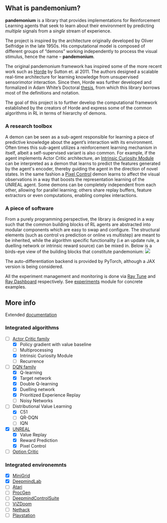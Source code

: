 ## What is pandemonium?

**pandemonium** is a library that provides implementations for Reinforcement Learning agents that seek to learn about their environment by predicting _multiple_ signals from a _single_ stream of experience.

The project is inspired by the architecture originally developed by Oliver Selfridge in the late 1950s. His computational model is composed of different groups of “demons” working independently to process the visual stimulus, hence the name – **pandemonium**.

The original pandemonium framework has inspired some of the more recent work such as [Horde](http://incompleteideas.net/papers/horde-aamas-11.pdf) by Sutton et. al 2011. The authors designed a scalable real-time architecture for learning knowledge from unsupervised sensorimotor interaction. Since then, Horde was further developed and formalized in Adam White’s Doctoral [thesis](https://sites.ualberta.ca/~amw8/phd.pdf), from which this library borrows most of the definitions and notation.

The goal of this project is to further develop the computational framework established by the creators of Horde and express some of the common algorithms in RL in terms of hierarchy of demons. 

### A research toolbox

A demon can be seen as a sub-agent responsible for learning a piece of predictive knowledge about the agent’s interaction with its environment. Often times this sub-agent utilizes a reinforcement learning mechanism in itself, albeit a self-supervised variant is also common. For example, if the agent implements Actor Critic architecture, an [Intrinsic Curiosity Module](./pandemonium/implementations/icm.py#L15) can be interpreted as a demon that learns to predict the features generated by the agent's encoder, thereby guiding the agent in the direction of novel states. In the same fashion a [Pixel Control](./pandemonium/implementations/unreal.py#L115) demon learns to affect the visual observations in a way that boosts the representation learning of the UNREAL agent. Some demons can be completely independent from each other, allowing for parallel learning; others share replay buffers, feature extractors or even computations, enabling complex interactions.

### A piece of software

From a purely programming perspective, the library is designed in a way such that the common building blocks of RL agents are abstracted into modular components which are easy to swap and configure. The structural elements (such as control vs prediction or online vs multistep) are meant to be inherited, while the algorithm specific functionality (i.e an update rule, a duelling network or intrinsic reward source) can be mixed in. Below is a birds-eye view of the building blocks that constitute pandemonium:
![](https://konichuvak.github.io/pandemonium/html/_images/inheritance-f6697398cb927679a7a85ddf278933636cfc507e.png)

The auto-differentiation backend is provided by PyTorch, although a JAX version is being considered. 

All the experiment management and monitoring is done via [Ray Tune](https://docs.ray.io/en/latest/tune.html) and [Ray Dashboard](https://docs.ray.io/en/latest/ray-dashboard.html) respectively. See [experiments](./experiments) module for concrete examples.


## More info

Extended [documentation](http://konichuvak.github.io/pandemonium/)

### Integrated algorithms
- [ ] [Actor Critic family](./pandemonium/implementations/a2c.py)
  - [x] Policy gradient with value baseline
  - [ ] Multiprocessing
  - [x] Intrinsic Curiosity Module
  - [ ] Recurrence
- [ ] [DQN family](./pandemonium/implementations/rainbow.py)
  - [x] Q-learning
  - [x] Target network
  - [x] Double Q-learning
  - [x] Duelling network
  - [x] Prioritized Experience Replay   
  - [ ] Noisy Networks
- [ ] Distributional Value Learning
  - [x] C51
  - [ ] QR-DQN
  - [ ] IQN
- [x] [UNREAL](./pandemonium/implementations/unreal.py)
  - [x] Value Replay
  - [x] Reward Prediction
  - [x] Pixel Control
- [ ] [Option Critic](./pandemonium/implementations/option_critic.py)

### Integrated environemnts
- [x] [MiniGrid](./pandemonium/envs/minigrid)
- [x] [DeepmindLab](./pandemonium/envs/dm_lab)
- [ ] [Atari](https://github.com/mgbellemare/Arcade-Learning-Environment)
- [ ] [ProcGen](https://github.com/openai/procgen)
- [ ] [DeepmindControlSuite](https://github.com/deepmind/dm_control)
- [ ] [ViZDoom](https://github.com/mwydmuch/ViZDoom)
- [ ] [Nethack](https://github.com/facebookresearch/nle)
- [ ] [Playstation](https://github.com/pcsxr/PCSX-Reloaded/tree/master/pcsxr)
